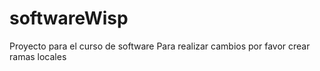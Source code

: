 # softwareWisp
Proyecto para el curso de software
Para realizar cambios por favor crear ramas locales
